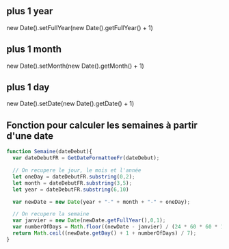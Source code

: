 ## plus 1 year
new Date().setFullYear(new Date().getFullYear() + 1)
## plus 1 month
new Date().setMonth(new Date().getMonth() + 1)
## plus 1 day
new Date().setDate(new Date().getDate() + 1)


## Fonction pour calculer les semaines à partir d'une date

```js
function Semaine(dateDebut){
  var dateDebutFR = GetDateFormatteeFr(dateDebut); 

  // On recupere le jour, le mois et l'année
  let oneDay = dateDebutFR.substring(0,2);
  let month = dateDebutFR.substring(3,5);
  let year = dateDebutFR.substring(6,10)

  var newDate = new Date(year + "-" + month + "-" + oneDay);

  // On recupere la semaine
  var janvier = new Date(newDate.getFullYear(),0,1);
  var numberOfDays = Math.floor((newDate - janvier) / (24 * 60 * 60 * 1000));
  return Math.ceil((newDate.getDay() + 1 + numberOfDays) / 7);
}
```
